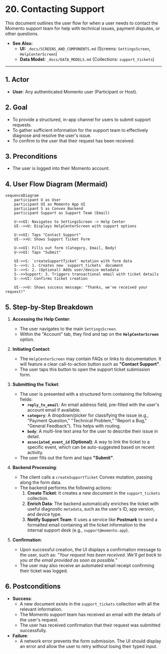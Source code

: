 # 20. Contacting Support

This document outlines the user flow for when a user needs to contact the Momento support team for help with technical issues, payment disputes, or other questions.

- **See Also:**
  - **UI:** `_docs/SCREENS_AND_COMPONENTS.md` (Screens: `SettingsScreen`, `HelpCenterScreen`)
  - **Data Model:** `_docs/DATA_MODELS.md` (Collections: `support_tickets`)

---

## 1. Actor

- **User**: Any authenticated Momento user (Participant or Host).

## 2. Goal

- To provide a structured, in-app channel for users to submit support requests.
- To gather sufficient information for the support team to effectively diagnose and resolve the user's issue.
- To confirm to the user that their request has been received.

## 3. Preconditions

- The user is logged into their Momento account.

## 4. User Flow Diagram (Mermaid)

```mermaid
sequenceDiagram
    participant U as User
    participant UI as Momento App UI
    participant S as Convex Backend
    participant Support as Support Team (Email)

    U->>UI: Navigates to SettingsScreen -> Help Center
    UI-->>U: Displays HelpCenterScreen with support options

    U->>UI: Taps "Contact Support"
    UI-->>U: Shows Support Ticket Form

    U->>UI: Fills out form (Category, Email, Body)
    U->>UI: Taps "Submit"

    UI->>S: `createSupportTicket` mutation with form data
    S-->>S: 1. Creates new `support_tickets` document
    S-->>S: 2. (Optional) Adds user/device metadata
    S-->>Support: 3. Triggers transactional email with ticket details
    S-->>UI: Confirms ticket creation

    UI-->>U: Shows success message: "Thanks, we've received your request!"
```

## 5. Step-by-Step Breakdown

1.  **Accessing the Help Center**:
    - The user navigates to the main `SettingsScreen`.
    - Within the "Account" tab, they find and tap on the **`HelpCenterScreen`** option.

2.  **Initiating Contact**:
    - The `HelpCenterScreen` may contain FAQs or links to documentation. It will feature a clear call-to-action button such as **"Contact Support"**.
    - The user taps this button to open the support ticket submission form.

3.  **Submitting the Ticket**:
    - The user is presented with a structured form containing the following fields:
      - **`reply_to_email`**: An email address field, pre-filled with the user's account email if available.
      - **`category`**: A dropdown/picker for classifying the issue (e.g., "Payment Question," "Technical Problem," "Report a Bug," "General Feedback"). This helps with routing.
      - **`body`**: A multi-line text area for the user to describe their issue in detail.
      - **`associated_event_id` (Optional)**: A way to link the ticket to a specific event, which can be auto-suggested based on recent activity.
    - The user fills out the form and taps **"Submit"**.

4.  **Backend Processing**:
    - The client calls a `createSupportTicket` Convex mutation, passing along the form data.
    - The backend performs the following actions:
      1.  **Create Ticket**: It creates a new document in the `support_tickets` collection.
      2.  **Enrich Data**: The backend automatically enriches the ticket with useful diagnostic `metadata`, such as the user's ID, app version, and device type.
      3.  **Notify Support Team**: It uses a service like **Postmark** to send a formatted email containing all the ticket information to the internal support desk (e.g., `support@momento.app`).

5.  **Confirmation**:
    - Upon successful creation, the UI displays a confirmation message to the user, such as: _"Your request has been received. We'll get back to you at the email provided as soon as possible."_
    - The user may also receive an automated email receipt confirming their ticket was logged.

## 6. Postconditions

- **Success**:
  - A new document exists in the `support_tickets` collection with all the relevant information.
  - The Momento support team has received an email with the details of the user's request.
  - The user has received confirmation that their request was submitted successfully.
- **Failure**:
  - A network error prevents the form submission. The UI should display an error and allow the user to retry without losing their typed input.
